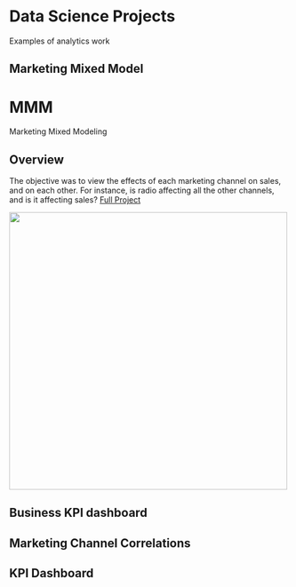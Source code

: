 # Data Science Projects
Examples of analytics work

## Marketing Mixed Model 
# MMM
Marketing Mixed Modeling

## Overview
The objective was to view the effects of each marketing channel on sales, and on each other. For instance, is radio affecting all the other channels, and is it affecting sales?
[Full Project](https://github.com/wylee3/MMM)

<img src="https://github.com/wylee3/MMM/blob/main/predictEffect.jpg" width="500" />

## Business KPI dashboard

## Marketing Channel Correlations

## KPI Dashboard
